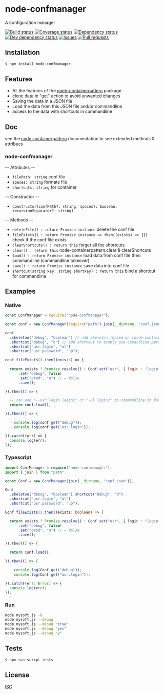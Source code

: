 # node-confmanager
A configuration manager

[![Build status](https://api.travis-ci.org/Psychopoulet/node-confmanager.svg?branch=master)](https://travis-ci.org/Psychopoulet/node-confmanager)
[![Coverage status](https://coveralls.io/repos/github/Psychopoulet/node-confmanager/badge.svg?branch=master)](https://coveralls.io/github/Psychopoulet/node-confmanager)
[![Dependency status](https://david-dm.org/Psychopoulet/node-confmanager/status.svg)](https://david-dm.org/Psychopoulet/node-confmanager)
[![Dev dependency status](https://david-dm.org/Psychopoulet/node-confmanager/dev-status.svg)](https://david-dm.org/Psychopoulet/node-confmanager?type=dev)
[![Issues](https://img.shields.io/github/issues/Psychopoulet/node-confmanager.svg)](https://github.com/Psychopoulet/node-confmanager/issues)
[![Pull requests](https://img.shields.io/github/issues-pr/Psychopoulet/node-confmanager.svg)](https://github.com/Psychopoulet/node-confmanager/pulls)

## Installation

```bash
$ npm install node-confmanager
```

## Features

  * All the features of the [node-containerpattern](https://www.npmjs.com/package/node-containerpattern) package
  * clone data in "get" action to avoid unwanted changes
  * Saving the data in a JSON file
  * Load the data from this JSON file and/or commandline
  * access to the data with shortcuts in commandline

## Doc

see the [node-containerpattern](https://www.npmjs.com/package/node-containerpattern) documentation to see extended methods & attribues

### node-confmanager

  -- Attributes --

  * ``` filePath: string ``` conf file
  * ``` spaces: string ``` formate file
  * ``` shortcuts: string ``` for container

  -- Constructor --

  * ``` constructor(confPath?: string, spaces?: boolean, recursionSeparator?: string) ```

  -- Methods --

  * ``` deleteFile() : return Promise instance ``` delete the conf file
  * ``` fileExists() : return Promise instance => then((exists) => {}) ``` check if the conf file exists
  * ``` clearShortcuts() : return this ``` forget all the shortcuts
  * ``` clear() : return this ``` node-containerpattern.clear & clearShortcuts
  * ``` load() : return Promise instance ``` load data from conf file then commandline (commandline takeover)
  * ``` save() : return Promise instance ``` save data into conf file
  * ``` shortcut(string key, string shortkey) : return this ``` bind a shortcut for commandline

## Examples

### Native

```javascript
const ConfManager = require("node-confmanager");

const conf = new ConfManager(require("path").join(__dirname, "conf.json"));

conf
  .skeleton("debug", "boolean") // add skeleton (based on [node-containerpattern](https://www.npmjs.com/package/node-containerpattern)) to check datatype
  .shortcut("debug", "d") // add shortcut to simply use comandline params, can add "-d true" to commandline to activate debug
  .shortcut("usr.login", "ul")
  .shortcut("usr.password", "up");

conf.fileExists().then((exists) => {
  
  return exists ? Promise.resolve() : Conf.set("usr", { login : "login", pwd : "pwd" })
      .set("debug", false)
      .set("prod", "n") // = false
      .save();

}).then(() => {

  // can add "--usr.login login2" or "-ul login2" to commandline to force login change
  return conf.load();

}).then(() => {

    console.log(conf.get("debug"));
    console.log(conf.get("usr.login"));

}).catch((err) => {
  console.log(err);
});
```

### Typescript

```typescript
import ConfManager = require("node-confmanager");
import { join } from "path";

const Conf = new ConfManager(join(__dirname, "conf.json"));

Conf
  .skeleton("debug", "boolean").shortcut("debug", "d")
  .shortcut("usr.login", "ul")
  .shortcut("usr.password", "up");

Conf.fileExists().then((exists: boolean) => {

  return exists ? Promise.resolve() : Conf.set("usr", { login : "login", pwd : "pwd" })
      .set("debug", false)
      .set("prod", "n") // = false
      .save();

}).then(() => {

  return Conf.load();

}).then(() => {

    console.log(Conf.get("debug"));
    console.log(Conf.get("usr.login"));

}).catch((err: Error) => {
  console.log(err);
});
```

### Run

```bash
node mysoft.js -d
node mysoft.js --debug
node mysoft.js --debug "true"
node mysoft.js --debug "yes"
node mysoft.js --debug "y"
```

## Tests

```bash
$ npm run-script tests
```

## License

  [ISC](LICENSE)
